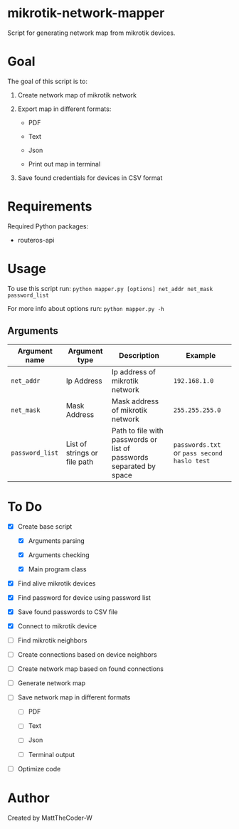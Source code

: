 # mikrotik-network-mapper
Script for generating network map from mikrotik devices.

# Goal

The goal of this script is to:

1. Create network map of mikrotik network

2. Export map in different formats:

    * PDF

    * Text

    * Json

    * Print out map in terminal

3. Save found credentials for devices in CSV format

# Requirements

Required Python packages:

* routeros-api

# Usage

To use this script run: `python mapper.py [options] net_addr net_mask password_list`

For more info about options run: `python mapper.py -h`

## Arguments

Argument name | Argument type | Description | Example
------------- | ------------- | ----------- | -------
`net_addr`    | Ip Address    | Ip address of mikrotik network | `192.168.1.0`
`net_mask`    | Mask Address  | Mask address of mikrotik network | `255.255.255.0`
`password_list` | List of strings or file path | Path to file with passwords or list of passwords separated by space | `passwords.txt` or `pass second haslo test`

# To Do

- [x] Create base script

    - [x] Arguments parsing

    - [x] Arguments checking

    - [x] Main program class

- [x] Find alive mikrotik devices

- [x] Find password for device using password list

- [x] Save found passwords to CSV file

- [x] Connect to mikrotik device

- [ ] Find mikrotik neighbors

- [ ] Create connections based on device neighbors

- [ ] Create network map based on found connections

- [ ] Generate network map

- [ ] Save network map in different formats

    - [ ] PDF

    - [ ] Text

    - [ ] Json

    - [ ] Terminal output

- [ ] Optimize code

# Author

Created by MattTheCoder-W
